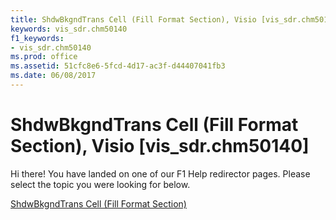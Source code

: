 ```yaml
---
title: ShdwBkgndTrans Cell (Fill Format Section), Visio [vis_sdr.chm50140]
keywords: vis_sdr.chm50140
f1_keywords:
- vis_sdr.chm50140
ms.prod: office
ms.assetid: 51cfc8e6-5fcd-4d17-ac3f-d44407041fb3
ms.date: 06/08/2017
---
```



# ShdwBkgndTrans Cell (Fill Format Section), Visio [vis_sdr.chm50140]

Hi there! You have landed on one of our F1 Help redirector pages. Please select the topic you were looking for below.

[ShdwBkgndTrans Cell (Fill Format Section)](http://msdn.microsoft.com/library/85f9f0fd-7639-f9f8-dfd9-d2e1c7702d93%28Office.15%29.aspx)

